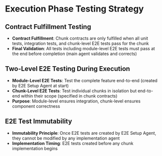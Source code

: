 # Execution Phase Testing Strategy

## Contract Fulfillment Testing
- **Contract Fulfillment**: Chunk contracts are only fulfilled when all unit tests, integration tests, and chunk-level E2E tests pass for the chunk
- **Final Validation**: All tests including module-level E2E tests must pass at the end before completion (main agent validates and corrects)

## Two-Level E2E Testing During Execution
- **Module-Level E2E Tests**: Test the complete feature end-to-end (created by E2E Setup Agent at start)
- **Chunk-Level E2E Tests**: Test individual chunks in isolation but end-to-end within their scope (specified in chunk contracts)
- **Purpose**: Module-level ensures integration, chunk-level ensures component correctness

## E2E Test Immutability
- **Immutability Principle**: Once E2E tests are created by E2E Setup Agent, they cannot be modified by any implementation agent
- **Implementation Timing**: E2E tests created before any chunk implementation begins